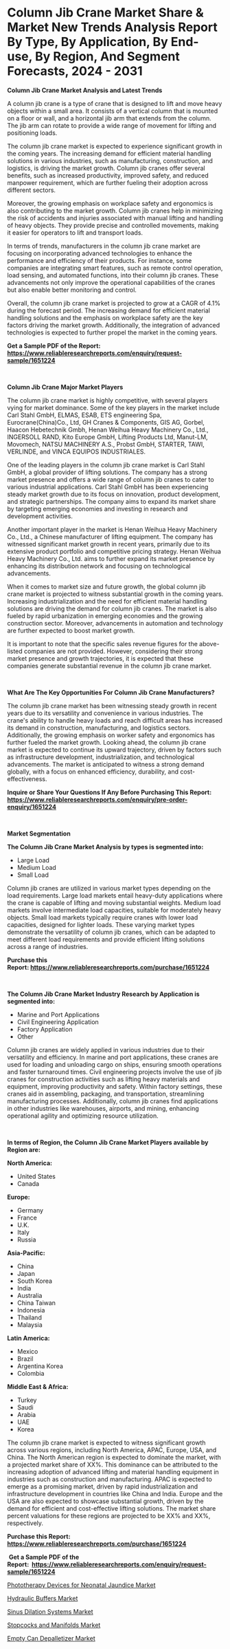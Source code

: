<p><h1>Column Jib Crane Market Share & Market New Trends Analysis Report By Type, By Application, By End-use, By Region, And Segment Forecasts, 2024 - 2031</h1></p><p><strong>Column Jib Crane Market Analysis and Latest Trends</strong></p>
<p><p>A column jib crane is a type of crane that is designed to lift and move heavy objects within a small area. It consists of a vertical column that is mounted on a floor or wall, and a horizontal jib arm that extends from the column. The jib arm can rotate to provide a wide range of movement for lifting and positioning loads.</p><p>The column jib crane market is expected to experience significant growth in the coming years. The increasing demand for efficient material handling solutions in various industries, such as manufacturing, construction, and logistics, is driving the market growth. Column jib cranes offer several benefits, such as increased productivity, improved safety, and reduced manpower requirement, which are further fueling their adoption across different sectors.</p><p>Moreover, the growing emphasis on workplace safety and ergonomics is also contributing to the market growth. Column jib cranes help in minimizing the risk of accidents and injuries associated with manual lifting and handling of heavy objects. They provide precise and controlled movements, making it easier for operators to lift and transport loads.</p><p>In terms of trends, manufacturers in the column jib crane market are focusing on incorporating advanced technologies to enhance the performance and efficiency of their products. For instance, some companies are integrating smart features, such as remote control operation, load sensing, and automated functions, into their column jib cranes. These advancements not only improve the operational capabilities of the cranes but also enable better monitoring and control.</p><p>Overall, the column jib crane market is projected to grow at a CAGR of 4.1% during the forecast period. The increasing demand for efficient material handling solutions and the emphasis on workplace safety are the key factors driving the market growth. Additionally, the integration of advanced technologies is expected to further propel the market in the coming years.</p></p>
<p><strong>Get a Sample PDF of the Report:&nbsp; <a href="https://www.reliableresearchreports.com/enquiry/request-sample/1651224">https://www.reliableresearchreports.com/enquiry/request-sample/1651224</a></strong></p>
<p>&nbsp;</p>
<p><strong>Column Jib Crane Major Market Players</strong></p>
<p><p>The column jib crane market is highly competitive, with several players vying for market dominance. Some of the key players in the market include Carl Stahl GmbH, ELMAS, ESAB, ETS engineering Spa, Eurocrane(China)Co., Ltd, GH Cranes & Components, GIS AG, Gorbel, Haacon Hebetechnik Gmbh, Henan Weihua Heavy Machinery Co., Ltd., INGERSOLL RAND, Kito Europe GmbH, Lifting Products Ltd, Manut-LM, Movomech, NATSU MACHINERY A.S., Probst GmbH, STARTER, TAWI, VERLINDE, and VINCA EQUIPOS INDUSTRIALES. </p><p>One of the leading players in the column jib crane market is Carl Stahl GmbH, a global provider of lifting solutions. The company has a strong market presence and offers a wide range of column jib cranes to cater to various industrial applications. Carl Stahl GmbH has been experiencing steady market growth due to its focus on innovation, product development, and strategic partnerships. The company aims to expand its market share by targeting emerging economies and investing in research and development activities.</p><p>Another important player in the market is Henan Weihua Heavy Machinery Co., Ltd., a Chinese manufacturer of lifting equipment. The company has witnessed significant market growth in recent years, primarily due to its extensive product portfolio and competitive pricing strategy. Henan Weihua Heavy Machinery Co., Ltd. aims to further expand its market presence by enhancing its distribution network and focusing on technological advancements.</p><p>When it comes to market size and future growth, the global column jib crane market is projected to witness substantial growth in the coming years. Increasing industrialization and the need for efficient material handling solutions are driving the demand for column jib cranes. The market is also fueled by rapid urbanization in emerging economies and the growing construction sector. Moreover, advancements in automation and technology are further expected to boost market growth.</p><p>It is important to note that the specific sales revenue figures for the above-listed companies are not provided. However, considering their strong market presence and growth trajectories, it is expected that these companies generate substantial revenue in the column jib crane market.</p></p>
<p>&nbsp;</p>
<p><strong>What Are The Key Opportunities For Column Jib Crane Manufacturers?</strong></p>
<p><p>The column jib crane market has been witnessing steady growth in recent years due to its versatility and convenience in various industries. The crane's ability to handle heavy loads and reach difficult areas has increased its demand in construction, manufacturing, and logistics sectors. Additionally, the growing emphasis on worker safety and ergonomics has further fueled the market growth. Looking ahead, the column jib crane market is expected to continue its upward trajectory, driven by factors such as infrastructure development, industrialization, and technological advancements. The market is anticipated to witness a strong demand globally, with a focus on enhanced efficiency, durability, and cost-effectiveness.</p></p>
<p><strong>Inquire or Share Your Questions If Any Before Purchasing This Report: <a href="https://www.reliableresearchreports.com/enquiry/pre-order-enquiry/1651224">https://www.reliableresearchreports.com/enquiry/pre-order-enquiry/1651224</a></strong></p>
<p>&nbsp;</p>
<p><strong>Market Segmentation</strong></p>
<p><strong>The Column Jib Crane Market Analysis by types is segmented into:</strong></p>
<p><ul><li>Large Load</li><li>Medium Load</li><li>Small Load</li></ul></p>
<p><p>Column jib cranes are utilized in various market types depending on the load requirements. Large load markets entail heavy-duty applications where the crane is capable of lifting and moving substantial weights. Medium load markets involve intermediate load capacities, suitable for moderately heavy objects. Small load markets typically require cranes with lower load capacities, designed for lighter loads. These varying market types demonstrate the versatility of column jib cranes, which can be adapted to meet different load requirements and provide efficient lifting solutions across a range of industries.</p></p>
<p><strong>Purchase this Report:&nbsp;<a href="https://www.reliableresearchreports.com/purchase/1651224">https://www.reliableresearchreports.com/purchase/1651224</a></strong></p>
<p>&nbsp;</p>
<p><strong>The Column Jib Crane Market Industry Research by Application is segmented into:</strong></p>
<p><ul><li>Marine and Port Applications</li><li>Civil Engineering Application</li><li>Factory Application</li><li>Other</li></ul></p>
<p><p>Column jib cranes are widely applied in various industries due to their versatility and efficiency. In marine and port applications, these cranes are used for loading and unloading cargo on ships, ensuring smooth operations and faster turnaround times. Civil engineering projects involve the use of jib cranes for construction activities such as lifting heavy materials and equipment, improving productivity and safety. Within factory settings, these cranes aid in assembling, packaging, and transportation, streamlining manufacturing processes. Additionally, column jib cranes find applications in other industries like warehouses, airports, and mining, enhancing operational agility and optimizing resource utilization.</p></p>
<p>&nbsp;</p>
<p><strong>In terms of Region, the Column Jib Crane Market Players available by Region are:</strong></p>
<p>
    <p> <strong> North America: </strong>
        <ul>
            <li>United States</li>
            <li>Canada</li>
        </ul>
        </p> 
    <p> <strong> Europe: </strong>
        <ul>
            <li>Germany</li>
            <li>France</li>
            <li>U.K.</li>
            <li>Italy</li>
            <li>Russia</li>
        </ul>
        </p> 
    <p> <strong> Asia-Pacific: </strong>
        <ul>
            <li>China</li>
            <li>Japan</li>
            <li>South Korea</li>
            <li>India</li>
            <li>Australia</li>
            <li>China Taiwan</li>
            <li>Indonesia</li>
            <li>Thailand</li>
            <li>Malaysia</li>
        </ul>
        </p> 
    <p> <strong> Latin America: </strong>
        <ul>
            <li>Mexico</li>
            <li>Brazil</li>
            <li>Argentina Korea</li>
            <li>Colombia</li>
        </ul>
        </p> 
    <p> <strong> Middle East & Africa: </strong>
        <ul>
            <li>Turkey</li>
            <li>Saudi</li>
            <li>Arabia</li>
            <li>UAE</li>
            <li>Korea</li>
        </ul>
    </p>
    </p>
<p><p>The column jib crane market is expected to witness significant growth across various regions, including North America, APAC, Europe, USA, and China. The North American region is expected to dominate the market, with a projected market share of XX%. This dominance can be attributed to the increasing adoption of advanced lifting and material handling equipment in industries such as construction and manufacturing. APAC is expected to emerge as a promising market, driven by rapid industrialization and infrastructure development in countries like China and India. Europe and the USA are also expected to showcase substantial growth, driven by the demand for efficient and cost-effective lifting solutions. The market share percent valuations for these regions are projected to be XX% and XX%, respectively.</p></p>
<p><strong>Purchase this Report: <a href="https://www.reliableresearchreports.com/purchase/1651224">https://www.reliableresearchreports.com/purchase/1651224</a></strong></p>
<p>&nbsp;<strong>Get a Sample PDF of the Report:&nbsp;&nbsp;<a href="https://www.reliableresearchreports.com/enquiry/request-sample/1651224">https://www.reliableresearchreports.com/enquiry/request-sample/1651224</a></strong></p>
<p><strong></strong></p>
<p><p><a href="https://medium.com/@marycampbell8662022/phototherapy-devices-for-neonatal-jaundice-market-research-report-its-history-and-forecast-2023-to-82f17a426bf3">Phototherapy Devices for Neonatal Jaundice Market</a></p><p><a href="https://github.com/Chiragrp22/Market-Research-Report-List-2/blob/main/hydraulic-buffers-market.md">Hydraulic Buffers Market</a></p><p><a href="https://medium.com/@marycampbell8662022/sinus-dilation-systems-market-trends-forecast-and-competitive-analysis-to-2030-a5334789c210">Sinus Dilation Systems Market</a></p><p><a href="https://medium.com/@marycampbell8662022/stopcocks-and-manifolds-market-trends-forecast-and-competitive-analysis-to-2030-317267a4d11e">Stopcocks and Manifolds Market</a></p><p><a href="https://github.com/Chiragrp23/Market-Research-Report-List-2/blob/main/empty-can-depalletizer-market.md">Empty Can Depalletizer Market</a></p></p>